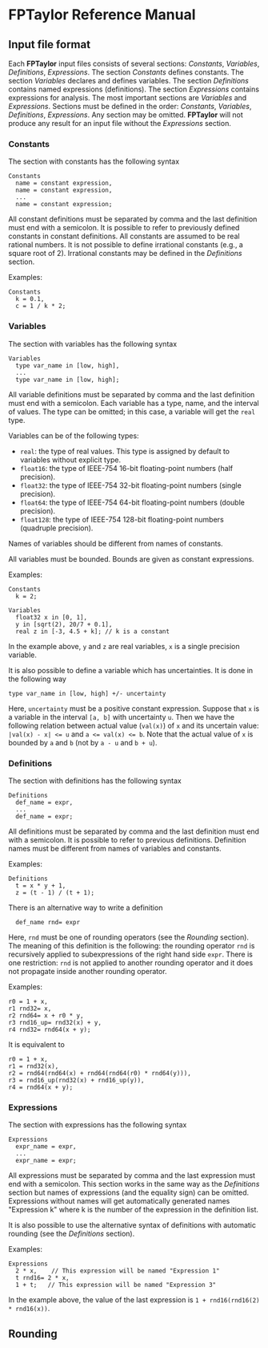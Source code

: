 # FPTaylor Reference Manual

## Input file format
Each **FPTaylor** input files consists of several sections: *Constants*, *Variables*, *Definitions*, *Expressions*. The section *Constants* defines constants. The section *Variables* declares and defines variables. The section *Definitions* contains named expressions (definitions). The section *Expressions* contains expressions for analysis. The most important sections are *Variables* and *Expressions*. Sections must be defined in the order: *Constants*, *Variables*, *Definitions*, *Expressions*. Any section may be omitted. **FPTaylor** will not produce any result for an input file without the *Expressions* section.

### Constants

The section with constants has the following syntax

    Constants
      name = constant expression,
      name = constant expression,
      ...
      name = constant expression;

All constant definitions must be separated by comma and the last definition must end with a semicolon. It is possible to refer to previously defined constants in constant definitions. All constants are assumed to be real rational numbers. It is not possible to define irrational constants (e.g., a square root of 2). Irrational constants may be defined in the *Definitions* section.

Examples:

    Constants
      k = 0.1,
      c = 1 / k * 2;

### Variables

The section with variables has the following syntax

    Variables
      type var_name in [low, high],
      ...
      type var_name in [low, high];

All variable definitions must be separated by comma and the last definition must end with a semicolon. Each variable has a type, name, and the interval of values. The type can be omitted; in this case, a variable will get the `real` type.

Variables can be of the following types:

- `real`: the type of real values. This type is assigned by default to variables without explicit type.
- `float16`: the type of IEEE-754 16-bit floating-point numbers (half precision).
- `float32`: the type of IEEE-754 32-bit floating-point numbers (single precision).
- `float64`: the type of IEEE-754 64-bit floating-point numbers (double precision).
- `float128`: the type of IEEE-754 128-bit floating-point numbers (quadruple precision).

Names of variables should be different from names of constants.

All variables must be bounded. Bounds are given as constant expressions.

Examples:

    Constants
      k = 2;

    Variables
      float32 x in [0, 1],
      y in [sqrt(2), 20/7 + 0.1],
      real z in [-3, 4.5 + k]; // k is a constant

In the example above, `y` and `z` are real variables, `x` is a single precision variable.

It is also possible to define a variable which has uncertainties. It is done in the following way

    type var_name in [low, high] +/- uncertainty

Here, `uncertainty` must be a positive constant expression. Suppose that `x` is a variable in the interval `[a, b]` with uncertainty `u`. Then we have the following relation between actual value (`val(x)`) of `x` and its uncertain value: `|val(x) - x| <= u` and `a <= val(x) <= b`. Note that the actual value of `x` is bounded by `a` and `b` (not by `a - u` and `b + u`).


### Definitions

The section with definitions has the following syntax

    Definitions
      def_name = expr,
      ...
      def_name = expr;

All definitions must be separated by comma and the last definition must end with a semicolon. It is possible to refer to previous definitions. Definition names must be different from names of variables and constants.

Examples:

    Definitions
      t = x * y + 1,
      z = (t - 1) / (t + 1);

There is an alternative way to write a definition

      def_name rnd= expr

Here, `rnd` must be one of rounding operators (see the *Rounding* section). The meaning of this definition is the following: the rounding operator `rnd` is recursively applied to subexpressions of the right hand side `expr`. There is one restriction: `rnd` is not applied to another rounding operator and it does not propagate inside another rounding operator.

Examples:

    r0 = 1 + x,
    r1 rnd32= x,
    r2 rnd64= x + r0 * y,
    r3 rnd16_up= rnd32(x) + y,
    r4 rnd32= rnd64(x + y);
    

It is equivalent to

    r0 = 1 + x,
    r1 = rnd32(x),
    r2 = rnd64(rnd64(x) + rnd64(rnd64(r0) * rnd64(y))),
    r3 = rnd16_up(rnd32(x) + rnd16_up(y)),
    r4 = rnd64(x + y);


### Expressions

The section with expressions has the following syntax

    Expressions
      expr_name = expr,
      ...
      expr_name = expr;

All expressions must be separated by comma and the last expression must end with a semicolon. This section works in the same way as the *Definitions* section but names of expressions (and the equality sign) can be omitted. Expressions without names will get automatically generated names "Expression k" where k is the number of the expression in the definition list. 

It is also possible to use the alternative syntax of definitions with automatic rounding (see the *Definitions* section).

Examples:

    Expressions
      2 * x,	// This expression will be named "Expression 1"
      t rnd16= 2 * x,
      1 + t;   // This expression will be named "Expression 3"

In the example above, the value of the last expression is `1 + rnd16(rnd16(2) * rnd16(x))`.

## Rounding